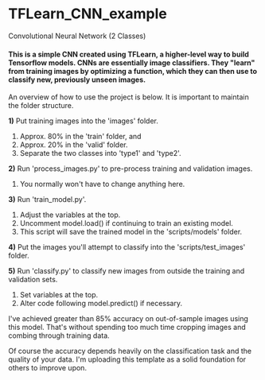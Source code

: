# TFLearn_CNN_example
Convolutional Neural Network (2 Classes)


#### This is a simple CNN created using TFLearn, a higher-level way to build Tensorflow models. CNNs are essentially image classifiers. They "learn" from training images by optimizing a function, which they can then use to classify new, previously unseen images.

An overview of how to use the project is below. It is important to maintain the folder structure.

**1)** Put training images into the 'images' folder.
   1. Approx. 80% in the 'train' folder, and
   2. Approx. 20% in the 'valid' folder.
   3. Separate the two classes into 'type1' and 'type2'.

**2)** Run 'process_images.py' to pre-process training and validation images.
   1. You normally won't have to change anything here.

**3)** Run 'train_model.py'.
   1. Adjust the variables at the top.
   2. Uncomment model.load() if continuing to train an existing model.
   3. This script will save the trained model in the 'scripts/models' folder.

**4)** Put the images you'll attempt to classify into the 'scripts/test_images' folder.

**5)** Run 'classify.py' to classify new images from outside the training and validation sets.
   1. Set variables at the top.
   2. Alter code following model.predict() if necessary.

I've achieved greater than 85% accuracy on out-of-sample images using this model. That's without spending too much time cropping images and combing through training data.

Of course the accuracy depends heavily on the classification task and the quality of your data. I'm uploading this template as a solid foundation for others to improve upon.

